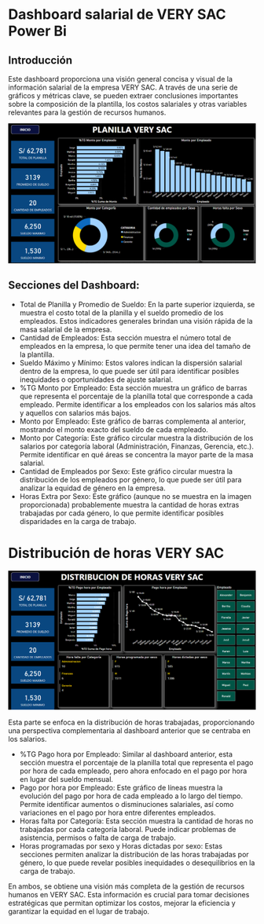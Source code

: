 # Dashboard salarial de VERY SAC Power Bi

## Introducción

Este dashboard proporciona una visión general concisa y visual de la información salarial de la empresa VERY SAC. A través de una serie de gráficos y métricas clave, se pueden extraer conclusiones importantes sobre la composición de la plantilla, los costos salariales y otras variables relevantes para la gestión de recursos humanos.

![alt text](image.png)

## Secciones del Dashboard:

- Total de Planilla y Promedio de Sueldo: En la parte superior izquierda, se muestra el costo total de la planilla y el sueldo promedio de los empleados. Estos indicadores generales brindan una visión rápida de la masa salarial de la empresa.
- Cantidad de Empleados: Esta sección muestra el número total de empleados en la empresa, lo que permite tener una idea del tamaño de la plantilla.
- Sueldo Máximo y Mínimo: Estos valores indican la dispersión salarial dentro de la empresa, lo que puede ser útil para identificar posibles inequidades o oportunidades de ajuste salarial.
- %TG Monto por Empleado: Esta sección muestra un gráfico de barras que representa el porcentaje de la planilla total que corresponde a cada empleado. Permite identificar a los empleados con los salarios más altos y aquellos con salarios más bajos.
- Monto por Empleado: Este gráfico de barras complementa al anterior, mostrando el monto exacto del sueldo de cada empleado.
- Monto por Categoría: Este gráfico circular muestra la distribución de los salarios por categoría laboral (Administración, Finanzas, Gerencia, etc.). Permite identificar en qué áreas se concentra la mayor parte de la masa salarial.
- Cantidad de Empleados por Sexo: Este gráfico circular muestra la distribución de los empleados por género, lo que puede ser útil para analizar la equidad de género en la empresa.
- Horas Extra por Sexo: Este gráfico (aunque no se muestra en la imagen proporcionada) probablemente muestra la cantidad de horas extras trabajadas por cada género, lo que permite identificar posibles disparidades en la carga de trabajo.

# Distribución de horas VERY SAC

![alt text](image-1.png)

Esta parte se enfoca en la distribución de horas trabajadas, proporcionando una perspectiva complementaria al dashboard anterior que se centraba en los salarios.

- %TG Pago hora por Empleado: Similar al dashboard anterior, esta sección muestra el porcentaje de la planilla total que representa el pago por hora de cada empleado, pero ahora enfocado en el pago por hora en lugar del sueldo mensual.
- Pago por hora por Empleado: Este gráfico de líneas muestra la evolución del pago por hora de cada empleado a lo largo del tiempo. Permite identificar aumentos o disminuciones salariales, así como variaciones en el pago por hora entre diferentes empleados.
- Horas falta por Categoría: Esta sección muestra la cantidad de horas no trabajadas por cada categoría laboral. Puede indicar problemas de asistencia, permisos o falta de carga de trabajo.
- Horas programadas por sexo y Horas dictadas por sexo: Estas secciones permiten analizar la distribución de las horas trabajadas por género, lo que puede revelar posibles inequidades o desequilibrios en la carga de trabajo.

En ambos, se obtiene una visión más completa de la gestión de recursos humanos en VERY SAC. Esta información es crucial para tomar decisiones estratégicas que permitan optimizar los costos, mejorar la eficiencia y garantizar la equidad en el lugar de trabajo.

